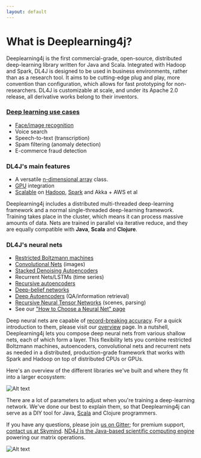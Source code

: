 ```yaml
---
layout: default
---
```


# What is Deeplearning4j?

Deeplearning4j is the first commercial-grade, open-source, distributed deep-learning library written for Java and Scala. Integrated with Hadoop and Spark, DL4J is designed to be used in business environments, rather than as a research tool. It aims to be cutting-edge plug and play, more convention than configuration, which allows for fast prototyping for non-researchers. DL4J is customizable at scale, and under its Apache 2.0 release, all derivative works belong to their inventors. 

### [Deep learning use cases](use_cases.html)

* [Face/image recognition](http://deeplearning4j.org/facial-reconstruction-tutorial.html)
* Voice search
* Speech-to-text (transcription)
* Spam filtering (anomaly detection)
* E-commerce fraud detection

### DL4J's main features

* A versatile [n-dimensional array](http://nd4j.org/) class. 
* [GPU](http://nd4j.org/gpu_native_backends.html) integration
* [Scalable](../scaleout.html) on [Hadoop](https://github.com/deeplearning4j/deeplearning4j/tree/master/deeplearning4j-scaleout/hadoop-yarn), [Spark](https://github.com/deeplearning4j/deeplearning4j/tree/master/deeplearning4j-scaleout/spark) and Akka + AWS et al

Deeplearning4j includes a distributed multi-threaded deep-learning framework and a normal single-threaded deep-learning framework. Training takes place in the cluster, which means it can process massive amounts of data. Nets are trained in parallel via iterative reduce, and they are equally compatible with **Java**, **Scala** and **Clojure**.

### DL4J's neural nets

* [Restricted Boltzmann machines](../restrictedboltzmannmachine.html)
* [Convolutional Nets](http://deeplearning4j.org/convolutionalnets.html) (images)
* [Stacked Denoising Autoencoders](../stackeddenoisingautoencoder.html) 
* Recurrent Nets/LSTMs (time series)
* [Recursive autoencoders](https://github.com/deeplearning4j/deeplearning4j/blob/master/deeplearning4j-core/src/test/java/org/deeplearning4j/models/featuredetectors/autoencoder/recursive/RecursiveAutoEncoderTest.java)
* [Deep-belief networks](../deepbeliefnetwork.html)
* [Deep Autoencoders](http://deeplearning4j.org/deepautoencoder.html) (QA/information retrieval)
* [Recursive Neural Tensor Networks](http://deeplearning4j.org/recursiveneuraltensornetwork.html) (scenes, parsing)
* See our ["How to Choose a Neural Net" page](neuralnetworktable.html)

Deep neural nets are capable of [record-breaking accuracy](../accuracy.html). For a quick introduction to them, please visit our [overview](../overview.html) page. In a nutshell, Deeplearning4j lets you compose deep neural nets from various shallow nets, each of which form a layer. This flexibility lets you combine restricted Boltzmann machines, autoencoders, convolutional nets and recurrent nets as needed in a distributed, production-grade framework that works with Spark and Hadoop on top of distributed CPUs or GPUs. 

Here's an overview of the different libraries we've built and where they fit into a larger ecosystem:

![Alt text](../img/schematic_overview.png)

There are a lot of parameters to adjust when you're training a deep-learning network. We've done our best to explain them, so that Deeplearning4j can serve as a DIY tool for Java, [Scala](https://github.com/deeplearning4j/nd4j/tree/master/nd4j-scala-api/src/main/scala/org/nd4j/api/linalg) and Clojure programmers.

If you have any questions, please join [us on Gitter](gitter.im/deeplearning4j/deeplearning4j); for premium support, [contact us at Skymind](http://www.skymind.io/contact.html). [ND4J is the Java-based scientific computing engine](http://nd4j.org/) powering our matrix operations.

![Alt text](../img/logos_8.png)
